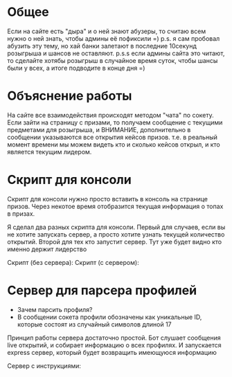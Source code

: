 # Общее

Если на сайте есть "дыра" и о ней знают абузеры, то считаю всем нужно о ней знать, чтобы админы её пофиксили =)
p.s. я сам пробовал абузить эту тему, но хай банки залетают в последние 10секунд розыгрыша и шансов не оставляют.
p.s.s если админы сайта это читают, то сделайте хотябы розыгрыш в случайное время суток, чтобы шансы были у всех, а итоге подводите в конце дня =)

# Объяснение работы

На сайте все взаимодействия происходят методом "чата" по сокету. Если зайти на страницу с призами, то получаем сообщение с текущими предметами для розыгрыша, и ВНИМАНИЕ, дополнительно в сообщении указываются все открытия кейсов призов. т.е. в реальный момент времени мы можем видеть кто и сколько кейсов открыл, и кто является текущим лидером.

# Скрипт для консоли

Скрипт для консоли нужно просто вставить в консоль на странице призов. Через некотое время отобразится текущая информация о топах в призах.  

Я сделал два разных скрипта для консоли. Первый для случаев, если вы не хотите запускать сервер, а просто хотите узнать текущей количество открытий.
Второй для тех кто запустит сервер. Тут уже будет видно кто именно держит лидерство

Скрипт (без сервера):
Скрипт (с сервером):

# Сервер для парсера профилей
- Зачем парсить профиля? 
- В сообщении сокета профили обозначены как уникальные ID, которые состоят из случайный символов длиной 17

Принцип работы сервера достаточно простой. Бот слушает сообщения live открытий, и собирает информацию о всех профилях. 
И запускается express сервер, который будет возвращить имеющуюся информацию

Сервер с инструкциями: 
